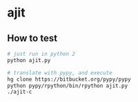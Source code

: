 ajit
===

## How to test

```sh
# just run in python 2
python ajit.py

# translate with pypy, and execute
hg clone https://bitbucket.org/pypy/pypy
python pypy/rpython/bin/rpython ajit.py
./ajit-c
```
